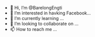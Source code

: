- 👋 Hi, I’m @BarelongEngti
- 👀 I’m interested in  havking Facebook...
- 🌱 I’m currently learning ...
- 💞️ I’m looking to collaborate on ...
- 📫 How to reach me ...

<!---
BarelongEngti/BarelongEngti is a ✨ special ✨ repository because its `README.md` (this file) appears on your GitHub profile.
You can click the Preview link to take a look at your changes.
--->
